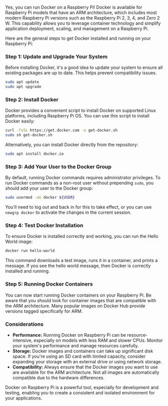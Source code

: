 Yes, you can run Docker on a Raspberry Pi! Docker is available for Raspberry Pi models that have an ARM architecture, which includes most modern Raspberry Pi versions such as the Raspberry Pi 2, 3, 4, and Zero 2 W. This capability allows you to leverage container technology and simplify application deployment, scaling, and management on a Raspberry Pi.

Here are the general steps to get Docker installed and running on your Raspberry Pi:

### Step 1: Update and Upgrade Your System

Before installing Docker, it's a good idea to update your system to ensure all existing packages are up to date. This helps prevent compatibility issues.


```bash
sudo apt update
sudo apt upgrade

```

### Step 2: Install Docker

Docker provides a convenient script to install Docker on supported Linux platforms, including Raspberry Pi OS. You can use this script to install Docker easily:


```bash
curl -fsSL https://get.docker.com -o get-docker.sh
sudo sh get-docker.sh

```

Alternatively, you can install Docker directly from the repository:



```bash
sudo apt install docker.io

```

### Step 3: Add Your User to the Docker Group

By default, running Docker commands requires administrator privileges. To run Docker commands as a non-root user without prepending `sudo`, you should add your user to the Docker group:


```bash
sudo usermod -aG docker ${USER}

```
You'll need to log out and back in for this to take effect, or you can use `newgrp docker` to activate the changes in the current session.

### Step 4: Test Docker Installation

To ensure Docker is installed correctly and working, you can run the Hello World image:


```bash
docker run hello-world

```

This command downloads a test image, runs it in a container, and prints a message. If you see the hello world message, then Docker is correctly installed and running.

### Step 5: Running Docker Containers

You can now start running Docker containers on your Raspberry Pi. Be aware that you should look for container images that are compatible with the ARM architecture. Many popular images on Docker Hub provide versions tagged specifically for ARM.

### Considerations

- **Performance:** Running Docker on Raspberry Pi can be resource-intensive, especially on models with less RAM and slower CPUs. Monitor your system's performance and manage resources carefully.
- **Storage:** Docker images and containers can take up significant disk space. If you're using an SD card with limited capacity, consider expanding your storage with an external drive or using network storage.
- **Compatibility:** Always ensure that the Docker images you want to use are available for the ARM architecture. Not all images are automatically compatible due to the hardware differences.

Docker on Raspberry Pi is a powerful tool, especially for development and testing, enabling you to create a consistent and isolated environment for your applications.
